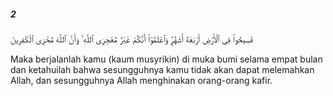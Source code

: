 ##### 2

<span class="ayah">فَسِيحُوا۟ فِى ٱلْأَرْضِ أَرْبَعَةَ أَشْهُرٍۢ وَٱعْلَمُوٓا۟ أَنَّكُمْ غَيْرُ مُعْجِزِى ٱللَّهِ ۙ وَأَنَّ ٱللَّهَ مُخْزِى ٱلْكَٰفِرِينَ</span>

<span class="ayah_translation">Maka berjalanlah kamu (kaum musyrikin) di muka bumi selama empat bulan dan ketahuilah bahwa sesungguhnya kamu tidak akan dapat melemahkan Allah, dan sesungguhnya Allah menghinakan orang-orang kafir.</span>
